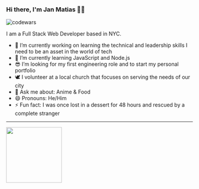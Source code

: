 ### Hi there, I'm Jan Matias 👋🏽
<!--
**JC-MT/JC-MT** is a ✨ _special_ ✨ repository because its `README.md` (this file) appears on your GitHub profile. -->
![codewars](https://www.codewars.com/users/JC-MT/badges/small)

I am a Full Stack Web Developer based in NYC. 
 
- 🔭 I’m currently working on learning the technical and leadership skills I need to be an asset in the world of tech
- 🌱 I’m currently learning JavaScript and Node.js
- 😎 I’m looking for my first engineering role and to start my personal portfolio
- 🕊 I volunteer at a local church that focuses on serving the needs of our city
- 💬 Ask me about: Anime & Food
- 😄 Pronouns: He/Him
- ⚡ Fun fact: I was once lost in a dessert for 48 hours and rescued by a complete stranger

---
<!-- ![visitors](https://visitor-badge.glitch.me/badge?page_id=${JC-MT}.${JC-MT}) -->
<img height="150em" src="https://github-readme-stats.vercel.app/api?username=JC-MT&show_icons=true&hide_border=true&&count_private=true&include_all_commits=true">





